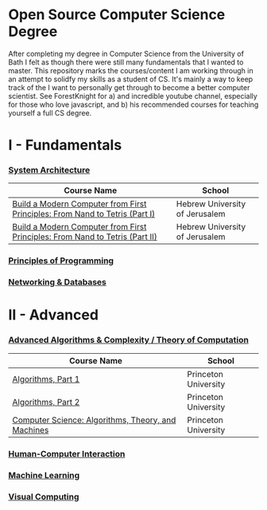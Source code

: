 # Open Source Computer Science Degree

After completing my degree in Computer Science from the University of Bath I felt as though there were still many fundamentals that I wanted to master. This repository marks the courses/content I am working through in an attempt to solidfy my skills as a student of CS. It's mainly a way to keep track of the I want to personally get through to become a better computer scientist. See ForestKnight for a) and incredible youtube channel, especially for those who love javascript, and b) his recommended courses for teaching yourself a full CS degree. 

# I - Fundamentals

### <ins> System Architecture </ins>

| Course Name                                                                       | School                         |
| --------------------------------------------------------------------------------- | ------------------------------ |
| [Build a Modern Computer from First Principles: From Nand to Tetris (Part I)][1]  | Hebrew University of Jerusalem |
| [Build a Modern Computer from First Principles: From Nand to Tetris (Part II)][2] | Hebrew University of Jerusalem |

### <ins> Principles of Programming </ins>

### <ins> Networking & Databases </ins>

# II - Advanced

### <ins> Advanced Algorithms & Complexity / Theory of Computation </ins>

| Course Name                                                                       | School                         |
| --------------------------------------------------------------------------------- | ------------------------------ |
| [Algorithms, Part 1][3]  | Princeton University |
| [Algorithms, Part 2][4] | Princeton University |
| [Computer Science: Algorithms, Theory, and Machines][5]  | Princeton University |


### <ins> Human-Computer Interaction </ins>

### <ins> Machine Learning </ins>

### <ins> Visual Computing </ins>

[1]: https://www.coursera.org/learn/build-a-computer
[2]: https://www.coursera.org/learn/nand2tetris2?irclickid=R9oWrV2sTxyKU4%3A2opRerW%3ApUkHSwRQVX1GL180&irgwc=1&utm_medium=partners&utm_source=impact&utm_campaign=1459666&utm_content=b2c
[3]: https://www.coursera.org/learn/algorithms-part1
[4]: https://www.coursera.org/learn/algorithms-part2
[5]: https://www.coursera.org/learn/cs-algorithms-theory-machines

